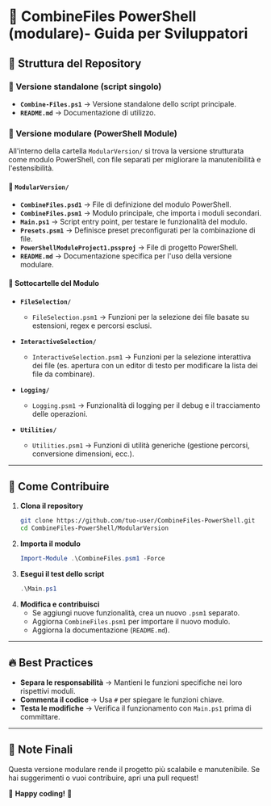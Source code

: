 ﻿# 📂 CombineFiles PowerShell (modulare)- Guida per Sviluppatori


## 📁 Struttura del Repository

### 🔹 Versione standalone (script singolo)
- **`Combine-Files.ps1`** → Versione standalone dello script principale.
- **`README.md`** → Documentazione di utilizzo.

### 🔹 Versione modulare (PowerShell Module)
All'interno della cartella `ModularVersion/` si trova la versione strutturata come modulo PowerShell, con file separati per migliorare la manutenibilità e l'estensibilità.

#### 📂 `ModularVersion/`
- **`CombineFiles.psd1`** → File di definizione del modulo PowerShell.
- **`CombineFiles.psm1`** → Modulo principale, che importa i moduli secondari.
- **`Main.ps1`** → Script entry point, per testare le funzionalità del modulo.
- **`Presets.psm1`** → Definisce preset preconfigurati per la combinazione di file.
- **`PowerShellModuleProject1.pssproj`** → File di progetto PowerShell.
- **`README.md`** → Documentazione specifica per l'uso della versione modulare.

#### 📂 Sottocartelle del Modulo
- **`FileSelection/`**
  - `FileSelection.psm1` → Funzioni per la selezione dei file basate su estensioni, regex e percorsi esclusi.

- **`InteractiveSelection/`**
  - `InteractiveSelection.psm1` → Funzioni per la selezione interattiva dei file (es. apertura con un editor di testo per modificare la lista dei file da combinare).

- **`Logging/`**
  - `Logging.psm1` → Funzionalità di logging per il debug e il tracciamento delle operazioni.

- **`Utilities/`**
  - `Utilities.psm1` → Funzioni di utilità generiche (gestione percorsi, conversione dimensioni, ecc.).

---

## 🚀 Come Contribuire

1. **Clona il repository**
   ```sh
   git clone https://github.com/tuo-user/CombineFiles-PowerShell.git
   cd CombineFiles-PowerShell/ModularVersion
   ```
2. **Importa il modulo**
   ```powershell
   Import-Module .\CombineFiles.psm1 -Force
   ```
3. **Esegui il test dello script**
   ```powershell
   .\Main.ps1
   ```
4. **Modifica e contribuisci**
   - Se aggiungi nuove funzionalità, crea un nuovo `.psm1` separato.
   - Aggiorna `CombineFiles.psm1` per importare il nuovo modulo.
   - Aggiorna la documentazione (`README.md`).

---

## 🔥 Best Practices
- **Separa le responsabilità** → Mantieni le funzioni specifiche nei loro rispettivi moduli.
- **Commenta il codice** → Usa `#` per spiegare le funzioni chiave.
- **Testa le modifiche** → Verifica il funzionamento con `Main.ps1` prima di committare.

---

## 📌 Note Finali
Questa versione modulare rende il progetto più scalabile e manutenibile. Se hai suggerimenti o vuoi contribuire, apri una pull request!

🚀 **Happy coding!** 🚀


